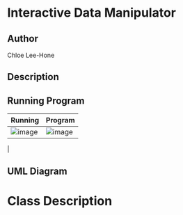 # Interactive Data Manipulator
## Author
Chloe Lee-Hone
## Description

## Running Program
|    Running  | Program  |
|-------------|----------|
|  ![image](https://github.com/CLeeHone/interactive-data-manipulator/assets/67878819/74d400f4-0033-4be7-855f-271270e8a828) |  ![image](https://github.com/CLeeHone/interactive-data-manipulator/assets/67878819/1071524f-bc28-4886-8fe7-a23c29a50617)
 |
## UML Diagram
# Class Description
